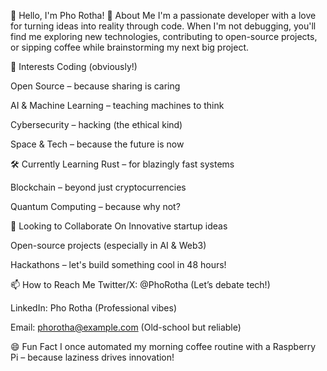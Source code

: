 👋 Hello, I'm Pho Rotha!
🚀 About Me
I'm a passionate developer with a love for turning ideas into reality through code. When I'm not debugging, you'll find me exploring new technologies, contributing to open-source projects, or sipping coffee while brainstorming my next big project.

🌟 Interests
Coding (obviously!)

Open Source – because sharing is caring

AI & Machine Learning – teaching machines to think

Cybersecurity – hacking (the ethical kind)

Space & Tech – because the future is now

🛠️ Currently Learning
Rust – for blazingly fast systems

Blockchain – beyond just cryptocurrencies

Quantum Computing – because why not?

🤝 Looking to Collaborate On
Innovative startup ideas

Open-source projects (especially in AI & Web3)

Hackathons – let's build something cool in 48 hours!

📫 How to Reach Me
Twitter/X: @PhoRotha (Let’s debate tech!)

LinkedIn: Pho Rotha (Professional vibes)

Email: phorotha@example.com (Old-school but reliable)

😄 Fun Fact
I once automated my morning coffee routine with a Raspberry Pi – because laziness drives innovation!

